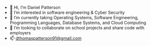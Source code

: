 - 👋 Hi, I’m Daniel Patterson
- 👀 I’m interested in software engineering & Cyber Security
- 🌱 I’m currently taking Operating Systems, Software Engineering, Programming Languages, Database Systems, and Cloud Computing
- 💞️ I’m looking to collaborate on school projects and share code with employers
- 📫 dthomaspatterson91@gmail.com

<!---
dtpatterson/dtpatterson is a ✨ special ✨ repository because its `README.md` (this file) appears on your GitHub profile.
You can click the Preview link to take a look at your changes.
--->
